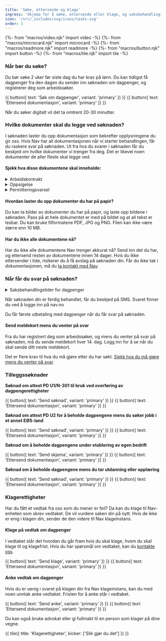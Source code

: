 ```yaml
---
title: 'Søke, ettersende og klage'
ingress: 'Skjema for å søke, ettersende eller klage, og saksbehandlingstider.'
icon: '/src/_includes/svg/icons/tasks.svg'
order: 3
---
```


{%- from "macros/video.njk" import video -%}
{%- from "macros/microcard.njk" import microcard -%}
{%- from "macros/readmore.njk" import readmore -%}
{%- from "macros/button.njk" import button -%}
{%- from "macros/tile.njk" import tile -%}

### Når bør du søke?

Du bør søke 2 uker før siste dag du har krav på lønn. Du kan tidligst få dagpenger fra den dagen du sender inn søknaden om dagpenger, og registrerer deg som arbeidssøker.

<div class="flex flex-wrap gap-3 mb-12">
  {{ button({ text: 'Søk om dagpenger', variant: 'primary' }) }}
  {{ button({ text: 'Ettersend dokumentasjon', variant: 'primary' }) }}
</div>

Når du søker digitalt vil det ta omtrent 20-30 minutter. 

### Hvilke dokumenter skal du legge ved søknaden?

I søknaden laster du opp dokumentasjon som bekrefter opplysningene du gir oss. Hvis Nav har all dokumentasjonen når vi starter behandlingen, får du raskere svar på søknaden. Ut fra hva du svarer i søknaden får du beskjed om hvilke dokumenter vi trenger fra deg. Det er likevel noen dokumenter de aller fleste skal legge ved.

#### Sjekk hva disse dokumentene skal inneholde:

<div class='accordion'>
  <details>
    <summary>Arbeidskontrakt</summary>
    {% prose %}{% endprose %}
  </details>
  <details>
    <summary>Oppsigelse</summary>
    {% prose %}{% endprose %}
  </details>
  <details>
    <summary>Permitteringsvarsel</summary>
    {% prose %}{% endprose %}
  </details>
</div>

#### Hvordan laster du opp dokumenter du har på papir?

Du kan ta bilder av dokumenter du har på papir, og laste opp bildene i søknaden. Pass på at hele dokumentet er med på bildet og at all tekst er lesbar. Du kan bruke filformatene PDF, JPG og PNG. Filen kan ikke være større enn 10 MB.

#### Har du ikke alle dokumentene nå?

Har du ikke alle dokumentene Nav trenger akkurat nå? Send inn det du har, og ettersend resten av dokumentene innen 14 dager. Hvis du ikke ettersender i tide, risikerer du å få avslag på søknaden din. Får du ikke tak i dokumentasjonen, må du [ta kontakt med Nav](#).

### Når får du svar på søknaden?

<details class='readmore'>
  <summary>Saksbehandlingstider for dagpenger</summary>
  {% prose %}{% endprose %}
</details>

Når søknaden din er ferdig behandlet, får du beskjed på SMS. Svaret finner du ved å logge inn på nav.no

Du får første utbetaling med dagpenger når du får svar på søknaden.

#### Send meldekort mens du venter på svar

Fra du har registrert deg som arbeidssøker, og mens du venter på svar på søknaden, må du sende meldekort hver 14. dag. Logg inn for å se når du skal sende ditt neste meldekort.

Det er flere krav til hva du må gjøre etter du har søkt. [Sjekk hva du må gjøre mens du venter på svar](#).

### Tilleggssøknader

**Søknad om attest PD U1/N-301 til bruk ved overføring av dagpengerettigheter**

<div class="flex flex-wrap gap-3 mt-2 mb-12">
  {{ button({ text: 'Send søknad', variant: 'primary' }) }}
  {{ button({ text: 'Ettersend dokumentasjon', variant: 'primary' }) }}
</div>

**Søknad om attest PD U2 for å beholde dagpengene mens du søker jobb i et annet EØS-land**

<div class="flex flex-wrap gap-3 mt-2 mb-12">
  {{ button({ text: 'Send søknad', variant: 'primary' }) }}
  {{ button({ text: 'Ettersend dokumentasjon', variant: 'primary' }) }}
</div>

**Søknad om å beholde dagpengene under etablering av egen bedrift**
<div class="flex flex-wrap gap-3 mt-2 mb-12">
  {{ button({ text: 'Send skjema', variant: 'primary' }) }}
  {{ button({ text: 'Ettersend dokumentasjon', variant: 'primary' }) }}
</div>

**Søknad om å beholde dagpengene mens du tar utdanning eller opplæring**
<div class="flex flex-wrap gap-3 mt-2 mb-12">
  {{ button({ text: 'Send søknad', variant: 'primary' }) }}
  {{ button({ text: 'Ettersend dokumentasjon', variant: 'primary' }) }}
</div>

### Klagerettigheter

Har du fått et vedtak fra oss som du mener er feil? Da kan du klage til Nav-enheten som skrev vedtaket. De vil vurdere saken din på nytt. Hvis de ikke er enig i klagen din, sender de den videre til Nav klageinstans.

#### Klage på vedtak om dagpenger

I vedtaket står det hvordan du går fram hvis du skal klage, hvem du skal klage til og klagefrist. Hvis du har spørsmål om vedtaket, kan du [kontakte oss](#).

<div class="flex flex-wrap gap-3 mt-2 mb-12">
  {{ button({ text: 'Send klage', variant: 'primary' }) }}
  {{ button({ text: 'Ettersend dokumentasjon', variant: 'primary' }) }}
</div>

#### Anke vedtak om dagpenger

Hvis du er uenig i svaret på klagen din fra Nav klageinstans, kan du med noen unntak anke vedtaket. Fristen for å anke står i vedtaket.

<div class="flex flex-wrap gap-3 mt-2 mb-12">
  {{ button({ text: 'Send anke', variant: 'primary' }) }}
  {{ button({ text: 'Ettersend dokumentasjon', variant: 'primary' }) }}
</div>

Du kan også bruke advokat eller gi fullmakt til en person som klager på dine vegne.

<div class="grid gap-3 mt-2">
{{ tile({
  title: 'Klagerettigheter',
  kicker: ['Slik gjør du det']
}) }}
</div>
